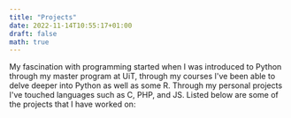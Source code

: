 ```yaml
---
title: "Projects"
date: 2022-11-14T10:55:17+01:00
draft: false
math: true
---
```

My fascination with programming started when I was introduced to Python through my master program at UiT, through my courses I've been able to delve deeper into Python as well as some R. Through my personal projects I've touched languages such as C, PHP, and JS. Listed below are some of the projects that I have worked on:
